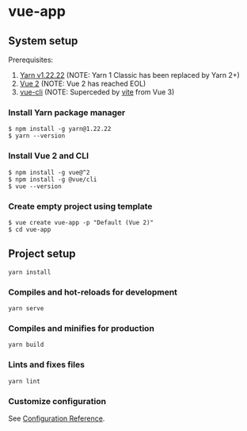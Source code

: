 # vue-app

## System setup

Prerequisites:

1. [Yarn v1.22.22](https://classic.yarnpkg.com/) (NOTE: Yarn 1 Classic has been replaced by Yarn 2+)
2. [Vue 2](https://v2.vuejs.org/) (NOTE: Vue 2 has reached EOL)
3. [vue-cli](https://cli.vuejs.org/) (NOTE: Superceded by [vite](https://vite.dev/) from Vue 3)

### Install Yarn package manager

```console
$ npm install -g yarn@1.22.22
$ yarn --version
```

### Install Vue 2 and CLI

```console
$ npm install -g vue@^2
$ npm install -g @vue/cli
$ vue --version
```

### Create empty project using template

```console
$ vue create vue-app -p "Default (Vue 2)"
$ cd vue-app
```

## Project setup
```console
yarn install
```

### Compiles and hot-reloads for development
```console
yarn serve
```

### Compiles and minifies for production
```console
yarn build
```

### Lints and fixes files
```console
yarn lint
```

### Customize configuration
See [Configuration Reference](https://cli.vuejs.org/config/).
